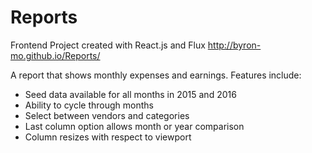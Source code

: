 # Reports
Frontend Project created with React.js and Flux
http://byron-mo.github.io/Reports/

A report that shows monthly expenses and earnings. Features include:

- Seed data available for all months in 2015 and 2016
- Ability to cycle through months
- Select between vendors and categories
- Last column option allows month or year comparison
- Column resizes with respect to viewport
